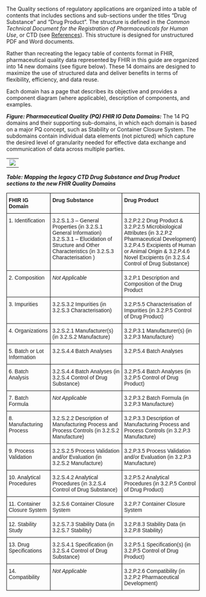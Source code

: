 The Quality sections of regulatory applications are organized into a table of contents that includes sections and sub-sections under the titles “Drug Substance” and “Drug Product”. The structure is defined in the *Common Technical Document for the Registration of Pharmaceuticals for Human Use*, or CTD (see [References](best_practices.html)). This structure is designed for unstructured PDF and Word documents.

Rather than recreating the legacy table of contents format in FHIR, pharmaceutical quality data represented by FHIR in this guide are organized into 14 new domains (see figure below). These 14 domains are designed to maximize the use of structured data and deliver benefits in terms of flexibility, efficiency, and data reuse.

Each domain has a page that describes its objective and provides a component diagram (where applicable), description of components, and examples.

***Figure: Pharmaceutical Quality (PQ) FHIR IG Data Domains:*** The 14 PQ domains and their supporting sub-domains, in which each domain is based on a major PQ concept, such as Stability or Container Closure System. The subdomains contain individual data elements (not pictured) which capture the desired level of granularity needed for effective data exchange and communication of data across multiple parties.
<table><tr><td><img src="all-domains-dx-PQ.png" usemap="#hotspots"/></td></tr></table>

***Table: Mapping the legacy CTD Drug Substance and Drug Product sections to the new FHIR Quality Domains***
<style type="text/css">
.tg  {border-collapse:collapse;border-spacing:0;}
.tg td{border-color:black;border-style:solid;border-width:1px;font-family:Arial, sans-serif;font-size:14px;
  overflow:hidden;padding:10px 5px;word-break:normal;}
.tg th{border-color:black;border-style:solid;border-width:1px;font-family:Arial, sans-serif;font-size:14px;
  font-weight:normal;overflow:hidden;padding:10px 5px;word-break:normal;}
.tg .tg-0lax{text-align:left;vertical-align:top}
</style>
<table class="tg">
<thead>
  <tr>
    <th class="tg-0lax"><b>FHIR IG Domain</b></th>
    <th class="tg-0lax"><b>Drug Substance</b></th>
    <th class="tg-0lax"><b>Drug Product</b></th>
  </tr>
</thead>
<tbody>
  <tr>
    <td class="tg-0lax">1. Identification</td>
    <td class="tg-0lax">3.2.S.1.3 – General Properties (in 3.2.S.1 General Information)<br> 3.2.S.3.1 – Elucidation of Structure and Other Characteristics (in 3.2.S.3 Characterisation ) </td>
    <td class="tg-0lax">3.2.P.2.2 Drug Product & 3.2.P.2.5 Microbiological Attributes (in 3.2.P.2 Pharmaceutical Development)<br>3.2.P.4.5 Excipients of Human or Animal Origin & 3.2.P.4.6 Novel Excipients (in 3.2.S.4 Control of Drug Substance)
</td>
  </tr>
  <tr>
    <td class="tg-0lax">2. Composition</td>
    <td class="tg-0lax"><i>Not Applicable</i></td>
    <td class="tg-0lax">3.2.P.1 Description and Composition of the Drug Product</td>
  </tr>
  <tr>
    <td class="tg-0lax">3. Impurities</td>
    <td class="tg-0lax">3.2.S.3.2 Impurities (in 3.2.S.3 Characterisation)</td>
    <td class="tg-0lax">3.2.P.5.5 Characterisation of Impurities (in 3.2.P.5 Control of Drug Product)</td>
  </tr>
  <tr>
    <td class="tg-0lax">4. Organizations</td>
    <td class="tg-0lax">3.2.S.2.1 Manufacturer(s) (in 3.2.S.2 Manufacture)</td>
    <td class="tg-0lax">3.2.P.3.1 Manufacturer(s) (in 3.2.P.3 Manufacture)</td>
  </tr>
  <tr>
    <td class="tg-0lax">5. Batch or Lot Information</td>
    <td class="tg-0lax">3.2.S.4.4 Batch Analyses</td>
    <td class="tg-0lax">3.2.P.5.4 Batch Analyses</td>
  </tr>
  <tr>
    <td class="tg-0lax">6. Batch Analysis</td>
    <td class="tg-0lax">3.2.S.4.4 Batch Analyses (in 3.2.S.4 Control of Drug Substance)</td>
    <td class="tg-0lax">3.2.P.5.4 Batch Analyses (in 3.2.P.5 Control of Drug Product)</td>
  </tr>
  <tr>
    <td class="tg-0lax">7. Batch Formula</td>
    <td class="tg-0lax"><i>Not Applicable</i></td>
    <td class="tg-0lax">3.2.P.3.2 Batch Formula (in 3.2.P.3 Manufacture)</td>
  </tr>
  <tr>
    <td class="tg-0lax">8. Manufacturing Process</td>
    <td class="tg-0lax">3.2.S.2.2 Description of Manufacturing Process and Process Controls (in 3.2.S.2 Manufacture)</td>
    <td class="tg-0lax">3.2.P.3.3 Description of Manufacturing Process and Process Controls (in 3.2.P.3 Manufacture)</td>
  </tr>
  <tr>
    <td class="tg-0lax">9. Process Validation</td>
    <td class="tg-0lax">3.2.S.2.5 Process Validation and/or Evaluation (in 3.2.S.2 Manufacture)</td>
    <td class="tg-0lax">3.2.P.3.5 Process Validation and/or Evaluation (in 3.2.P.3 Manufacture)</td>
  </tr>
  <tr>
    <td class="tg-0lax">10. Analytical Procedures</td>
    <td class="tg-0lax">3.2.S.4.2 Analytical Procedures (in 3.2.S.4 Control of Drug Substance)</td>
    <td class="tg-0lax">3.2.P.5.2 Analytical Procedures (in 3.2.P.5 Control of Drug Product)</td>
  </tr>
  <tr>
    <td class="tg-0lax">11. Container Closure System</td>
    <td class="tg-0lax">3.2.S.6 Container Closure System</td>
    <td class="tg-0lax">3.2.P.7 Container Closure System</td>
  </tr>
  <tr>
    <td class="tg-0lax">12. Stability Study</td>
    <td class="tg-0lax">3.2.S.7.3 Stability Data (in 3.2.S.7 Stability)</td>
    <td class="tg-0lax">3.2.P.8.3 Stability Data (in 3.2.P.8 Stability)</td>
  </tr>
  <tr>
    <td class="tg-0lax">13. Drug Specifications</td>
    <td class="tg-0lax">3.2.S.4.1 Specification (in 3.2.S.4 Control of Drug Substance)</td>
    <td class="tg-0lax">3.2.P.5.1 Specification(s) (in 3.2.P.5 Control of Drug Product)</td>
  </tr>
  <tr>
    <td class="tg-0lax">14. Compatibility</td>
    <td class="tg-0lax"><i>Not Applicable</i></td>
    <td class="tg-0lax">3.2.P.2.6 Compatibility (in 3.2.P.2 Pharmaceutical Development)
</td>
  </tr>
</tbody>
</table>

<map name="hotspots">
  <area shape='rect' coords='43,45,451,192' title='Identification' href='identification.html' alt='Identification' />
			<area shape='rect' coords='-4,201,301,312' title='Composition' href='composition.html' alt='Composition' />
			<area shape='rect' coords='21,325,368,394' title='Impurities' href='impurities.html' alt='Impurities' />
			<area shape='rect' coords='144,401,416,517' title='Organization' href='organizations.html' alt='Organization' />
			<area shape='rect' coords='48,522,404,596' title='Batch / Lot Information' href='batch_info.html' alt='Batch / Lot Information' />
			<area shape='rect' coords='49,603,403,678' title='Batch Analysis' href='batch_anal.html' alt='Batch Analysis' />
			<area shape='rect' coords='746,42,1096,193' title='Manufacturing' href='mnf_process.html' alt='Manufacturing' />
			<area shape='rect' coords='90,684,418,759' title='Batch Formula' href='batch_formula.html' alt='Batch Formula' />
			<area shape='rect' coords='746,199,1078,276' title='Process Validation' href='process_valid.html' alt='Process Validation' />
			<area shape='rect' coords='746,289,1100,364' title='Analytical Procedures' href='anal_proc.html' alt='Analytical Procedures' />
			<area shape='rect' coords='801,367,1233,460' title='Container Closure System' href='container.html' alt='Container Closure System' />
			<area shape='rect' coords='787,463,1104,571' title='Stability Study' href='stability.htm' alt='Stability Study' />
			<area shape='rect' coords='809,579,1120,659' title='Specification' href='drug_specification.html' alt='Specification' />
			<area shape='rect' coords='780,662,1115,754' title='Compatibility' href='compatibility.html' alt='Compatibility' />
			<area shape='rect' coords='453,41,745,754' title='Click on the sections' href='domains.html' />
  
  
</map>